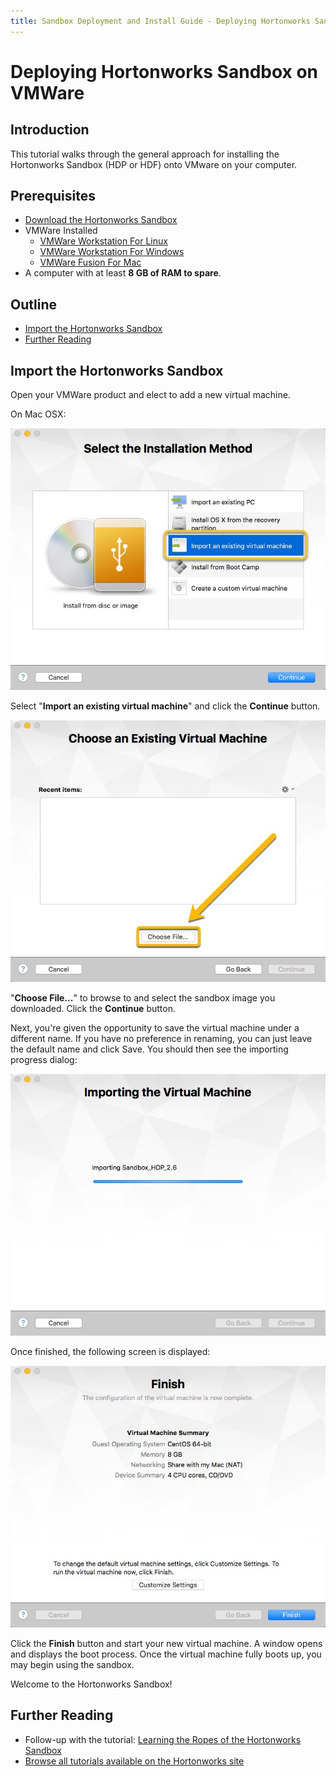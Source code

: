 ```yaml
---
title: Sandbox Deployment and Install Guide - Deploying Hortonworks Sandbox on VMWare
---
```


# Deploying Hortonworks Sandbox on VMWare

## Introduction

This tutorial walks through the general approach for installing the Hortonworks Sandbox (HDP or HDF) onto VMware on your computer.

## Prerequisites

-   [Download the Hortonworks Sandbox](https://hortonworks.com/downloads/#sandbox)
-   VMWare Installed
    -   [VMWare Workstation For Linux](http://www.vmware.com/products/workstation-for-linux.html)
    -   [VMWare Workstation For Windows](http://www.vmware.com/products/workstation.html)
    -   [VMWare Fusion For Mac](http://www.vmware.com/products/fusion.html)
-   A computer with at least **8 GB of RAM to spare**.

## Outline

-   [Import the Hortonworks Sandbox](#import-the-hortonworks-sandbox)
-   [Further Reading](#further-reading)

## Import the Hortonworks Sandbox

Open your VMWare product and elect to add a new virtual machine.

On Mac OSX:

![VMWare Installation Method](assets/vmware-install.jpg)

Select "**Import an existing virtual machine**" and click the **Continue** button.

![choose_existing](assets/vmware-choose.jpg)

"**Choose File...**" to browse to and select the sandbox image you downloaded.  Click the **Continue** button.

Next, you're given the opportunity to save the virtual machine under a different name.  If you have no preference in renaming, you can just leave the default name and click Save.  You should then see the importing progress dialog:

![vmware_import_progress](assets/vmware-importing.jpg)

Once finished, the following screen is displayed:

![vmware_finish](assets/vmware-finish.jpg)

Click the **Finish** button and start your new virtual machine.  A window opens and displays the boot process.  Once the virtual machine fully boots up, you may begin using the sandbox.

Welcome to the Hortonworks Sandbox!

## Further Reading

-   Follow-up with the tutorial: [Learning the Ropes of the Hortonworks Sandbox](https://hortonworks.com/hadoop-tutorial/learning-the-ropes-of-the-hortonworks-sandbox)
-   [Browse all tutorials available on the Hortonworks site](https://hortonworks.com/tutorials/)
